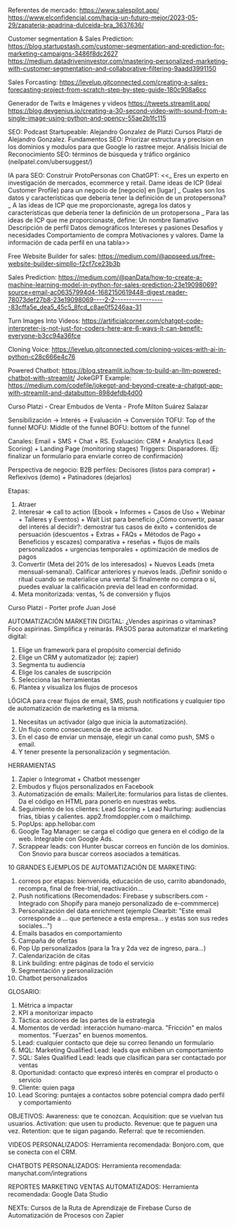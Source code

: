 Referentes de mercado:
https://www.salespilot.app/
https://www.elconfidencial.com/hacia-un-futuro-mejor/2023-05-29/zapateria-apadrina-dulceida-bra_3637636/

Customer segmentation & Sales Prediction:
https://blog.startupstash.com/customer-segmentation-and-prediction-for-marketing-campaigns-3486f8dc2627
https://medium.datadriveninvestor.com/mastering-personalized-marketing-with-customer-segmentation-and-collaborative-filtering-9aadd3991150

Sales Forcasting:
https://levelup.gitconnected.com/creating-a-sales-forecasting-project-from-scratch-step-by-step-guide-180c908a6cc

Generador de Twits e Imágenes y videos
https://tweets.streamlit.app/
https://blog.devgenius.io/creating-a-30-second-video-with-sound-from-a-single-image-using-python-and-opencv-55ae2b1fc115

SEO:
Podcast Startupeable: Alejandro Gonzalez de Platzi
Cursos Platzi de Alejandro Gonzalez.
Fundamentos SEO: 
Priorizar estructura y precision en los dominios y modulos para que Google lo rastree mejor.
Análisis Inicial de Reconocimiento SEO: términos de búsqueda y tráfico orgánico (neilpatel.com/ubersuggest/)

IA para SEO:
Construir ProtoPersonas con ChatGPT:
<<_ Eres un experto en investigación de mercados, ecommerce y retail.
Dame ideas de ICP (Ideal Customer Profile) para un negocio de [negocio] en [lugar]
_ Cuales son los datos y características que debería tener la definición de un protopersona?
_ A las ideas de ICP que me proporcionaste, agrega los datos y características que debería tener la definición de un protopersona
_ Para las ideas de ICP que me proporcionaste, define:
Un nombre llamativo
Descripción de perfil
Datos demográficos
Intereses y pasiones
Desafios y necesidades
Comportamiento de compra
Motivaciones y valores.
Dame la información de cada perfil en una tabla>>


Free Website Builder for sales:
https://medium.com/@appseed.us/free-website-builder-simpllo-f2cf7ce23b3b

Sales Prediction:
https://medium.com/@panData/how-to-create-a-machine-learning-model-in-python-for-sales-prediction-23e19098069?source=email-ac06357994d4-1682150619448-digest.reader-78073def27b8-23e19098069----2-2------------------83cffa5e_dea5_45c5_8fcd_c8ae0f5246aa-31

Turn Images Into Videos:
https://artificialcorner.com/chatgpt-code-interpreter-is-not-just-for-coders-here-are-6-ways-it-can-benefit-everyone-b3cc94a36fce

Cloning Voice:
https://levelup.gitconnected.com/cloning-voices-with-ai-in-python-c28c666e4c76

Powered Chatbot:
https://blog.streamlit.io/how-to-build-an-llm-powered-chatbot-with-streamlit/
JokeGPT Example:
https://medium.com/codefile/jokegpt-and-beyond-create-a-chatgpt-app-with-streamlit-and-databutton-898defdb4d00

Curso Platzi - Crear Embudos de Venta - Profe Milton Suárez Salazar

Sensibilización -> Interés -> Evaluación -> Conversión
TOFU: Top of the funnel
MOFU: Middle of the funnel
BOFU: bottom of the funnel

Canales: Email + SMS + Chat + RS. 
Evaluación: CRM + Analytics (Lead Scoring) + Landing Page (monitoring stages)
Triggers: Disparadores. (Ej: finalizar un formulario para enviarle correo de confirmación)

Perspectiva de negocio:
B2B perfiles: Decisores (listos para comprar) + Reflexivos (demo) + Patinadores (dejarlos)

Etapas:
1) Atraer
2) Interesar => call to action (Ebook + Informes + Casos de Uso + Webinar + Talleres y Eventos) + Wait List para beneficio 
¿Cómo convertir, pasar del interés al decidir?: demostrar tus casos de éxito + contenidos de persuación (descuentos + Extras + FAQs + Métodos de Pago + Beneficios y escazes) comparativa + reseñas + flujos de mails personalizados + urgencias temporales + optimización de medios de pagos
3) Convertir (Meta del 20% de los interesados) + Nuevos Leads (meta mensual-semanal). Calificar anteriores y nuevos leads.
¡Definir sonido o ritual cuando se materialice una venta!
Si finalmente no compra o sí, puedes evaluar la calificación previa del lead en conformidad.
4) Meta monitorizada: ventas, % de conversión y flujos



Curso Platzi - Porter profe Juan José

AUTOMATIZACIÓN MARKETIN DIGITAL:
¿Vendes aspirinas o vitaminas? Foco aspirinas. Simplifica y reinarás.
PASOS paraa automatizar el marketing digital:
1) Elige un framework para el propósito comercial definido
2) Elige un CRM y automatizador (ej: zapier)
3) Segmenta tu audiencia
4) Elige los canales de suscripción
5) Selecciona las herramientas
6) Plantea y visualiza los flujos de procesos

LÓGICA para crear flujos de email, SMS, push notifications y cualquier tipo de automatización de marketing es la misma.
1) Necesitas un activador (algo que inicia la automatización).
2) Un flujo como consecuencia de ese activador.
3) En el caso de enviar un mensaje, elegir un canal como push, SMS o email.
4) Y tener presente la personalización y segmentación.

HERRAMIENTAS
1) Zapier o Integromat + Chatbot messenger
2) Embudos y flujos personalizados en Facebook
3) Automatización de emails: MailerLite: formularios para listas de clientes. Da el código en HTML para ponerlo en nuestras webs. 
4) Seguimiento de los clientes: Lead Scoring + Lead Nurturing: audiencias frias, tibias y calientes. app2.fromdoppler.com o mailchimp. 
5) PopUps: app.hellobar.com
6) Google Tag Manager: se carga el código que genera en el código de la web. Integrable con Google Ads.
7) Scrappear leads: con Hunter buscar correos en función de los dominios. Con Snovio para buscar correos asociados a temáticas.

10 GRANDES EJEMPLOS DE AUTOMATIZACIÓN DE MARKETING:
1) correos por etapas: bienvenida, educación de uso, carrito abandonado, recompra, final de free-trial, reactivación...
2) Push notifications (Recomendados: Firebase y subscribers.com - Integrado con Shopify para manejo personalizado de e-commmerce)
3) Personalización del data enrichment (ejemplo Clearbit: "Este email corresponde a ... que pertenece a esta empresa... y estas son sus redes sociales...")
4) Emails basados en comportamiento
5) Campaña de ofertas
6) Pop Up personalizados (para la 1ra y 2da vez de ingreso, para...)
7) Calendarización de citas
8) Link building: entre páginas de todo el servicio
9) Segmentación y personalización
10) Chatbot personalizados

GLOSARIO:
1) Métrica a impactar
2) KPI a monitorizar impacto
3) Táctica: acciones de las partes de la estrategia
4) Momentos de verdad: interacción humano-marca. "Fricción" en malos momentos. "Fuerzas" en buenos momentos.
5) Lead: cualquier contacto que deje su correo llenando un formulario
6) MQL: Marketing Qualified Lead: leads que exhiben un comportamiento 
7) SQL: Sales Qualified Lead: leads que clasifican para ser contactado por ventas
8) Oportunidad: contacto que expresó interés en comprar el producto o servicio
9) Cliente: quien paga
10) Lead Scoring: puntajes a contactos sobre potencial compra dado perfil y comportamiento

OBJETIVOS:
Awareness: que te conozcan.
Acquisition: que se vuelvan tus usuarios.
Activation: que usen tu producto.
Revenue: que te paguen una vez.
Retention: que te sigan pagando.
Referral: que te recomienden.

VIDEOS PERSONALIZADOS:
Herramienta recomendada: Bonjoro.com, que se conecta con el CRM.

CHATBOTS PERSONALIZADOS:
Herramienta recomendada: manychat.com/integrations

REPORTES MARKETING VENTAS AUTOMATIZADOS:
Herramienta recomendada: Google Data Studio

NEXTs: 
Cursos de la Ruta de Aprendizaje de Firebase
Curso de Automatización de Procesos con Zapier
